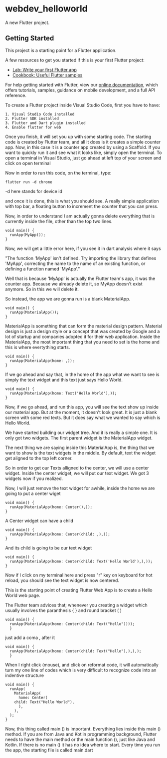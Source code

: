 # webdev_helloworld

A new Flutter project.

## Getting Started

This project is a starting point for a Flutter application.

A few resources to get you started if this is your first Flutter project:

- [Lab: Write your first Flutter app](https://flutter.dev/docs/get-started/codelab)
- [Cookbook: Useful Flutter samples](https://flutter.dev/docs/cookbook)

For help getting started with Flutter, view our
[online documentation](https://flutter.dev/docs), which offers tutorials,
samples, guidance on mobile development, and a full API reference.

To create a Flutter project inside Visual Studio Code, first you have to have:

	1. Visual Studio Code installed
	2. Flutter SDK installed 
	3. Flutter and Dart plugin installed 
	4. Enable flutter for web
	
Once you finish, it will set you up with some starting code. The starting code is created by Flutter team,
and all it does is it creates a simple counter app. Now, in this case it is a counter app created by using a Scaffold.
If you want to quickly run it and see what it looks like, simply open the terminal. To open a terminal in Visual Studio,
just go ahead at left top of your screen and click on open terminal 

Now in order to run this code, on the terminal, type:

	flutter run -d chrome 

-d here stands for device id

and once it is done, this is what you should see. A really simple application with top bar, a floating button to increment the counter that you can press. 

Now, in order to understand I am actually gonna delete everything that is currently inside the file, other than the top two lines.

	void main() {
	  runApp(MyApp());
	}

Now, we will get a little error here, if you see it in dart analysis where it says 

"The function 'MyApp' isn't defined.
Try importing the library that defines 'MyApp', correcting the name to the name of an existing function, or defining a function named 'MyApp'."

Well that is because 'MyApp' is actually the Flutter team's app, it was the counter app. Because we already delete it, so MyApp doesn't exist anymore. So in this we will delete it.

So instead, the app we are gonna run is a blank MaterialApp.

	void main() {
	  runApp(MaterialApp());
	}

 MaterialApp is something that can form the material design pattern. Material design is just a design style or a concept that was created by Google and a lot of startup and companies adopted it for their web application. Inside the MaterialApp, the most important thing that you need to set is the home and this is where evertything starts. 

	void main() {
	  runApp(MaterialApp(home: ,));
	}

If we go ahead and say that, in the home of the app what we want to see is simply the text widget and this text just says Hello World. 

	void main() {
	  runApp(MaterialApp(home: Text('Hello World'),));
	}

Now, if we go ahead, and run this app, you will see the text show up inside our material app. But at the moment, it doesn't look great. It is just a blank screen with some red texts. But it does say what we wanted to say which is Hello World. 

We have started building our widget tree. And it is really a simple one. It is only got two widgets. The first parent widget is the MaterialApp widget.

The next thing we are saying inside this MaterialApp is, the thing that we want to show is the text widgets in the middle. By default, text the widget get aligned to the top left corner.

So in order to get our Texts alligned to the center, we will use a center widget. Inside the center widget, we will put our text widget. We got 3 widgets now if you realized. 

Now, I will just remove the text widget for awhile, inside the home we are going to put a center wiget

	void main() {
	  runApp(MaterialApp(home: Center(),));
	}

A Center widget can have a child 

	void main() {
	  runApp(MaterialApp(home: Center(child: ,),));
	}

And its child is going to be our text widget

	void main() {
	  runApp(MaterialApp(home: Center(child: Text('Hello World'),),));
	}

Now if I click on my terminal here and press "r" key on keyboard for hot reload, you should see the text widget is now centered. 

This is the starting point of creating Flutter Web App is to create a Hello World web page.

The Flutter team advices that; whenever you creating a widget which usually involves the
paranthesis { } and round bracket ( ) 

	void main() {
	  runApp(MaterialApp(home: Center(child: Text("Hello"))));
	  }
 
just add a coma , after it

	void main() {
	  runApp(MaterialApp(home: Center(child: Text("Hello"),),),);
	  }

When I right click (mouse), and click on reformat code, it will automatically turn my one line of codes which is
very difficult to recognize code into an indentive structure 

	void main() {
	  runApp(
	    MaterialApp(
	      home: Center(
		child: Text("Hello World"),
	      ),
	    ),
	  );
	}

Now, this thing called main () is important. Everything lies inside this main () method. If you are from Java and Kotlin programming background, Flutter needs to have the main method or the main function (), just like Java and Kotlin. If there is no main () it has no idea where to start. Every time you run the app, the starting file is called main.dart 


